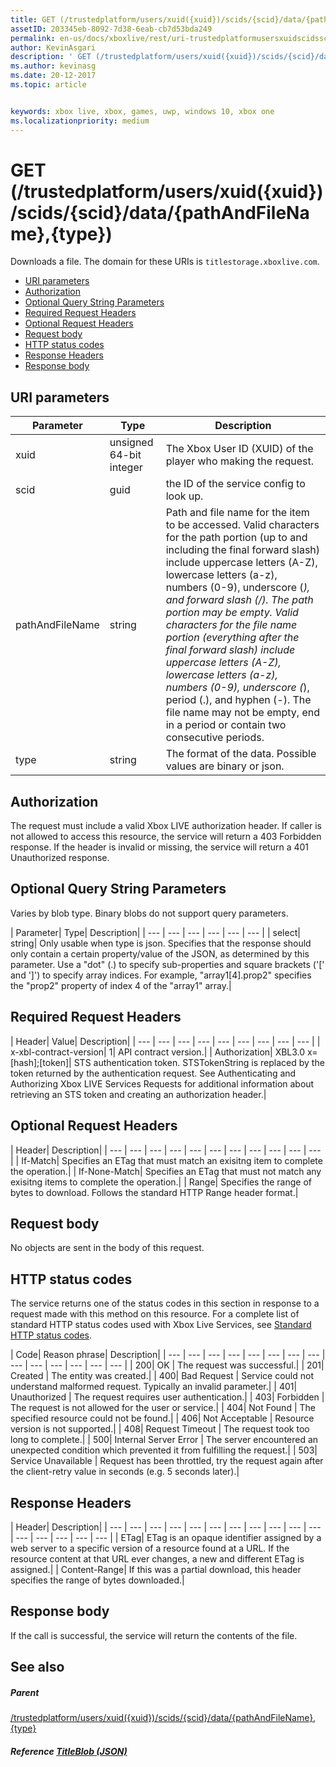 ```yaml
---
title: GET (/trustedplatform/users/xuid({xuid})/scids/{scid}/data/{pathAndFileName},{type})
assetID: 203345eb-8092-7d38-6eab-cb7d53bda249
permalink: en-us/docs/xboxlive/rest/uri-trustedplatformusersxuidscidssciddatapathandfilenametype-get.html
author: KevinAsgari
description: ' GET (/trustedplatform/users/xuid({xuid})/scids/{scid}/data/{pathAndFileName},{type})'
ms.author: kevinasg
ms.date: 20-12-2017
ms.topic: article


keywords: xbox live, xbox, games, uwp, windows 10, xbox one
ms.localizationpriority: medium
---
```



# GET (/trustedplatform/users/xuid({xuid})/scids/{scid}/data/{pathAndFileName},{type})
Downloads a file. 
The domain for these URIs is `titlestorage.xboxlive.com`.
 
  * [URI parameters](#ID4EX)
  * [Authorization](#ID4ECB)
  * [Optional Query String Parameters](#ID4EPB)
  * [Required Request Headers](#ID4EQC)
  * [Optional Request Headers](#ID4EZD)
  * [Request body](#ID4EDF)
  * [HTTP status codes](#ID4EQF)
  * [Response Headers](#ID4EDDAC)
  * [Response body](#ID4EGEAC)
 
<a id="ID4EX"></a>

 
## URI parameters
 
| Parameter| Type| Description| 
| --- | --- | --- | 
| xuid| unsigned 64-bit integer| The Xbox User ID (XUID) of the player who making the request.| 
| scid| guid| the ID of the service config to look up.| 
| pathAndFileName| string| Path and file name for the item to be accessed. Valid characters for the path portion (up to and including the final forward slash) include uppercase letters (A-Z), lowercase letters (a-z), numbers (0-9), underscore (_), and forward slash (/). The path portion may be empty. Valid characters for the file name portion (everything after the final forward slash) include uppercase letters (A-Z), lowercase letters (a-z), numbers (0-9), underscore (_), period (.), and hyphen (-). The file name may not be empty, end in a period or contain two consecutive periods.| 
| type| string| The format of the data. Possible values are binary or json.| 
  
<a id="ID4ECB"></a>

 
## Authorization 
 
The request must include a valid Xbox LIVE authorization header. If caller is not allowed to access this resource, the service will return a 403 Forbidden response. If the header is invalid or missing, the service will return a 401 Unauthorized response. 
  
<a id="ID4EPB"></a>

 
## Optional Query String Parameters 
 
Varies by blob type. Binary blobs do not support query parameters.
 
| Parameter| Type| Description| 
| --- | --- | --- | --- | --- | --- | 
| select| string| Only usable when type is json. Specifies that the response should only contain a certain property/value of the JSON, as determined by this parameter. Use a "dot" (.) to specify sub-properties and square brackets ('[' and ']') to specify array indices. For example, "array1[4].prop2" specifies the "prop2" property of index 4 of the "array1" array.| 
  
<a id="ID4EQC"></a>

 
## Required Request Headers
 
| Header| Value| Description| 
| --- | --- | --- | --- | --- | --- | --- | --- | --- | 
| x-xbl-contract-version| 1| API contract version.| 
| Authorization| XBL3.0 x=[hash];[token]| STS authentication token. STSTokenString is replaced by the token returned by the authentication request. See Authenticating and Authorizing Xbox LIVE Services Requests for additional information about retrieving an STS token and creating an authorization header.| 
  
<a id="ID4EZD"></a>

 
## Optional Request Headers
 
| Header| Description| 
| --- | --- | --- | --- | --- | --- | --- | --- | --- | --- | --- | 
| If-Match| Specifies an ETag that must match an exisitng item to complete the operation.| 
| If-None-Match| Specifies an ETag that must not match any exisitng items to complete the operation.| 
| Range| Specifies the range of bytes to download. Follows the standard HTTP Range header format.| 
  
<a id="ID4EDF"></a>

 
## Request body 
 
No objects are sent in the body of this request.
  
<a id="ID4EQF"></a>

 
## HTTP status codes 
 
The service returns one of the status codes in this section in response to a request made with this method on this resource. For a complete list of standard HTTP status codes used with Xbox Live Services, see [Standard HTTP status codes](../../additional/httpstatuscodes.md).
 
| Code| Reason phrase| Description| 
| --- | --- | --- | --- | --- | --- | --- | --- | --- | --- | --- | --- | --- | --- | 
| 200| OK | The request was successful.| 
| 201| Created | The entity was created.| 
| 400| Bad Request | Service could not understand malformed request. Typically an invalid parameter.| 
| 401| Unauthorized | The request requires user authentication.| 
| 403| Forbidden | The request is not allowed for the user or service.| 
| 404| Not Found | The specified resource could not be found.| 
| 406| Not Acceptable | Resource version is not supported.| 
| 408| Request Timeout | The request took too long to complete.| 
| 500| Internal Server Error | The server encountered an unexpected condition which prevented it from fulfilling the request.| 
| 503| Service Unavailable | Request has been throttled, try the request again after the client-retry value in seconds (e.g. 5 seconds later).| 
  
<a id="ID4EDDAC"></a>

 
## Response Headers
 
| Header| Description| 
| --- | --- | --- | --- | --- | --- | --- | --- | --- | --- | --- | --- | --- | --- | --- | --- | 
| ETag| ETag is an opaque identifier assigned by a web server to a specific version of a resource found at a URL. If the resource content at that URL ever changes, a new and different ETag is assigned.| 
| Content-Range| If this was a partial download, this header specifies the range of bytes downloaded.| 
  
<a id="ID4EGEAC"></a>

 
## Response body
If the call is successful, the service will return the contents of the file.  
<a id="ID4EPEAC"></a>

 
## See also
 
<a id="ID4EREAC"></a>

 
##### Parent  

[/trustedplatform/users/xuid({xuid})/scids/{scid}/data/{pathAndFileName},{type}](uri-trustedplatformusersxuidscidssciddatapathandfilenametype.md)

  
<a id="ID4E4EAC"></a>

 
##### Reference  [TitleBlob (JSON)](../../json/json-titleblob.md)

   